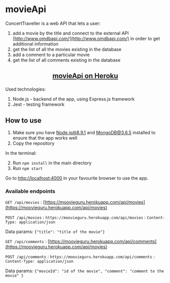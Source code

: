 # movieApi
ConcertTraveller is a web API that lets a user:
1. add a movie by the title and connect to the external API [http://www.omdbapi.com/](http://www.omdbapi.com/) in order to get additional information
2. get the list of all the movies existing in the database
3. add a comment to a particular movie
4. get the list of all comments existing in the database

## <p align="center"><a href=https://moovieguru.herokuapp.com/api/>movieApi on Heroku</a></p>


Used technologies:
1. Node.js - backend of the app, using Express.js framework
2. Jest - testing framework


## How to use
1. Make sure you have Node.js@8.9.1 and MongoDB@3.6.5 installed to ensure that the app works well
2. Copy the repository

In the terminal:

2. Run `npm install` in the main directory
3. Run `npm start`

Go to [http://localhost:4000](http://localhost:4000) in your favourite browser to use the app.

### Available endpoints

`GET /api/movies` : [https://moovieguru.herokuapp.com/api/movies](https://moovieguru.herokuapp.com/api/movies)

`POST /api/movies` : `https://moovieguru.herokuapp.com/api/movies` : `Content-Type: application/json`


Data params: `{"title": "title of the movie"}`


`GET /api/comments` : [https://moovieguru.herokuapp.com/api/comments](https://moovieguru.herokuapp.com/api/movies)

`POST /api/comments` : `https://moovieguru.herokuapp.com/api/comments` : `Content-Type: application/json`


Data params: `{"movieId": "id of the movie", "comment": "comment to the movie" }`
